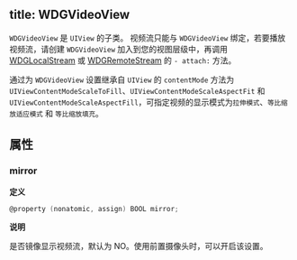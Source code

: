 title: WDGVideoView
---

`WDGVideoView` 是 `UIView` 的子类。
视频流只能与 `WDGVideoView` 绑定，若要播放视频流，请创建 `WDGVideoView` 加入到您的视图层级中，再调用 [WDGLocalStream](/conversation/iOS/api/WDGLocalStream.html) 或 [WDGRemoteStream](/conversation/iOS/api/WDGRemoteStream.html) 的 `- attach:` 方法。

通过为 `WDGVideoView` 设置继承自 `UIView` 的 `contentMode` 方法为 `UIViewContentModeScaleToFill`、`UIViewContentModeScaleAspectFit` 和 `UIViewContentModeScaleAspectFill`，可指定视频的显示模式为`拉伸模式`、`等比缩放适应模式` 和 `等比缩放填充`。

## 属性

### mirror

**定义**

```objectivec
@property (nonatomic, assign) BOOL mirror;
```

**说明**

是否镜像显示视频流，默认为 NO。使用前置摄像头时，可以开启该设置。
